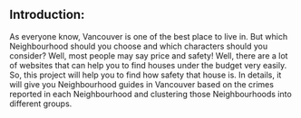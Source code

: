 
## Introduction:

As everyone know, Vancouver is one of the best place to live in. But which Neighbourhood should you choose and which characters should you consider? Well, most people may say price and safety! Well, there are a lot of websites that can help you to find houses under the budget very easily. So, this project will help you to find how safety that house is.
In details, it will give you Neighbourhood guides in Vancouver based on the crimes reported in each Neighbourhood and clustering those Neighbourhoods into different groups. 
